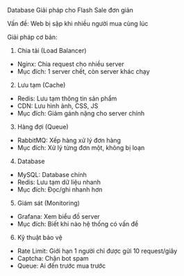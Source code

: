 Database Giải pháp cho Flash Sale đơn giản

 Vấn đề: Web bị sập khi nhiều người mua cùng lúc

 Giải pháp cơ bản:

 1. Chia tải (Load Balancer)
- Nginx: Chia request cho nhiều server
- Mục đích: 1 server chết, còn server khác chạy

 2. Lưu tạm (Cache) 
- Redis: Lưu tạm thông tin sản phẩm
- CDN: Lưu hình ảnh, CSS, JS
- Mục đích: Giảm gánh nặng cho server chính

 3. Hàng đợi (Queue)
- RabbitMQ: Xếp hàng xử lý đơn hàng
- Mục đích: Xử lý từng đơn một, không bị loạn

 4. Database
- MySQL: Database chính
- Redis: Lưu tạm dữ liệu nhanh
- Mục đích: Đọc/ghi nhanh hơn

 5. Giám sát (Monitoring)
- Grafana: Xem biểu đồ server
- Mục đích: Biết khi nào hệ thống có vấn đề

 6. Kỹ thuật bảo vệ
- Rate Limit: Giới hạn 1 người chỉ được gửi 10 request/giây
- Captcha: Chặn bot spam
- Queue: Ai đến trước mua trước
